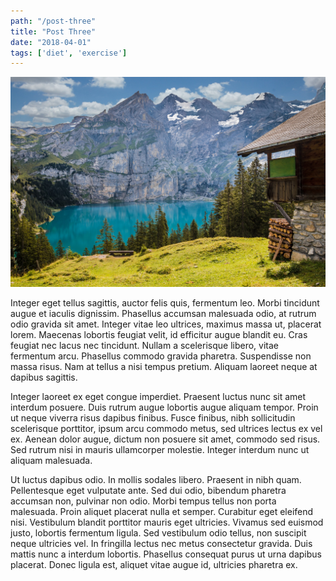 ```yaml
---
path: "/post-three"
title: "Post Three"
date: "2018-04-01"
tags: ['diet', 'exercise']
---
```


![](hut-1681485_1920.jpg)

Integer eget tellus sagittis, auctor felis quis, fermentum leo. Morbi tincidunt augue et iaculis dignissim. Phasellus accumsan malesuada odio, at rutrum odio gravida sit amet. Integer vitae leo ultrices, maximus massa ut, placerat lorem. Maecenas lobortis feugiat velit, id efficitur augue blandit eu. Cras feugiat nec lacus nec tincidunt. Nullam a scelerisque libero, vitae fermentum arcu. Phasellus commodo gravida pharetra. Suspendisse non massa risus. Nam at tellus a nisi tempus pretium. Aliquam laoreet neque at dapibus sagittis.

Integer laoreet ex eget congue imperdiet. Praesent luctus nunc sit amet interdum posuere. Duis rutrum augue lobortis augue aliquam tempor. Proin ut neque viverra risus dapibus finibus. Fusce finibus, nibh sollicitudin scelerisque porttitor, ipsum arcu commodo metus, sed ultrices lectus ex vel ex. Aenean dolor augue, dictum non posuere sit amet, commodo sed risus. Sed rutrum nisi in mauris ullamcorper molestie. Integer interdum nunc ut aliquam malesuada.

Ut luctus dapibus odio. In mollis sodales libero. Praesent in nibh quam. Pellentesque eget vulputate ante. Sed dui odio, bibendum pharetra accumsan non, pulvinar non odio. Morbi tempus tellus non porta malesuada. Proin aliquet placerat nulla et semper. Curabitur eget eleifend nisi. Vestibulum blandit porttitor mauris eget ultricies. Vivamus sed euismod justo, lobortis fermentum ligula. Sed vestibulum odio tellus, non suscipit neque ultricies vel. In fringilla lectus nec metus consectetur gravida. Duis mattis nunc a interdum lobortis. Phasellus consequat purus ut urna dapibus placerat. Donec ligula est, aliquet vitae augue id, ultricies pharetra ex.

<!-- To embed a youtube video:
<iframe width="560" height="315" src="https://www.youtube.com/embed/4n0xNbfJLR8" frameborder="0" allowfullscreen></iframe> -->